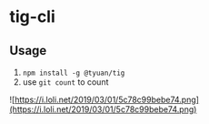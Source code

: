 # tig-cli

## Usage

1. `npm install -g @tyuan/tig`
2. use `git count` to count

![https://i.loli.net/2019/03/01/5c78c99bebe74.png](https://i.loli.net/2019/03/01/5c78c99bebe74.png)

